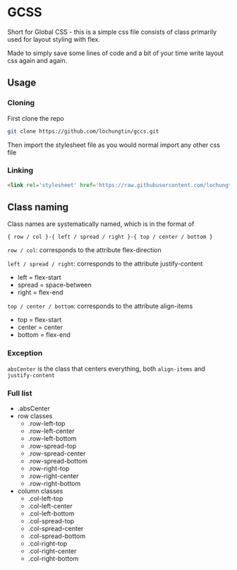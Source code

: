 # GCSS

Short for Global CSS - this is a simple css file consists of class primarily used for layout styling with flex.

Made to simply save some lines of code and a bit of your time write layout css again and again.

## Usage

### Cloning

First clone the repo
```bash
git clone https://github.com/lochungtin/gccs.git
```

Then import the stylesheet file as you would normal import any other css file

### Linking

```html
<link rel='stylesheet' href='https://raw.githubusercontent.com/lochungtin/gcss/master/layout.css'>
```

## Class naming

Class names are systematically named, which is in the format of 
```
{ row / col }-{ left / spread / right }-{ top / center / bottom }
```

`row / col`: corresponds to the attribute flex-direction

`left / spread / right`: corresponds to the attribute justify-content
 - left = flex-start
 - spread = space-between
 - right = flex-end

`top / center / bottom`: corresponds to the attribute align-items
 - top = flex-start
 - center = center
 - bottom = flex-end

### Exception

`absCenter` is the class that centers everything, both `align-items` and `justify-content`

### Full list
- .absCenter
- row classes
  - .row-left-top
  - .row-left-center
  - .row-left-bottom
  - .row-spread-top
  - .row-spread-center
  - .row-spread-bottom
  - .row-right-top
  - .row-right-center
  - .row-right-bottom
- column classes
  - .col-left-top
  - .col-left-center
  - .col-left-bottom
  - .col-spread-top
  - .col-spread-center
  - .col-spread-bottom
  - .col-right-top
  - .col-right-center
  - .col-right-bottom
